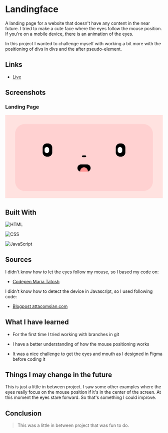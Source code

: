 # Landingface

<p>A landing page for a website that doesn't have any content in the near future. I tried to make a cute face where the eyes follow the mouse position. If you're on a mobile device, there is an animation of the eyes.</p>
<p>In this project I wanted to challenge myself with working a bit more with the positioning of divs in divs and the after pseudo-element.</p>


## Links

- [Live](<https://www.noreah.be/> "Live View")

## Screenshots

### Landing Page

![Landing Page](/screenshots/friendlyface.png "Landing Page")


## Built With

![HTML](https://img.shields.io/badge/-HTML-orange "HTML")

![CSS](https://img.shields.io/badge/-CSS-blue "CSS")

![JavaScript](https://img.shields.io/badge/-JavaScript-yellow "JavaScript")



## Sources

I didn't know how to let the eyes follow my mouse, so I based my code on:

- [Codepen Maria Tatosh](<https://codepen.io/masha_tatosh/pen/ExawOpB> "Codepen Maria Tatosh")

I didn't know how to detect the device in Javascript, so I used following code:

- [Blogpost attacomsian.com](<https://attacomsian.com/blog/javascript-detect-mobile-device> "Blogpost attacomsian.com")



## What I have learned

- For the first time I tried working with branches in git

- I have a better understanding of how the mouse positioning works

- It was a nice challenge to get the eyes and mouth as I designed in Figma before coding it


## Things I may change in the future

This is just a little in between project. I saw some other examples where the eyes really focus on the mouse position if it's in the center of the screen. At this moment the eyes stare forward. So that's something I could improve.


## Conclusion

> This was a little in between project that was fun to do.